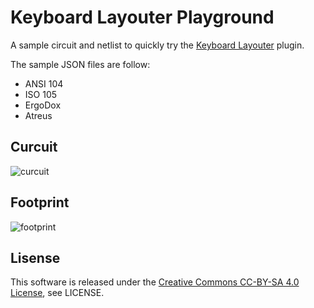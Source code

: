 
# Keyboard Layouter Playground

A sample circuit and netlist to quickly try the [Keyboard Layouter](https://github.com/yskoht/keyboard-layouter) plugin.

The sample JSON files are follow:

- ANSI 104
- ISO 105
- ErgoDox
- Atreus

## Curcuit

![curcuit](https://raw.githubusercontent.com/yskoht/keyboard-layouter-playground/images/curcuit.png)

## Footprint

![footprint](https://raw.githubusercontent.com/yskoht/keyboard-layouter-playground/images/footprint.png)

## Lisense

This software is released under the [Creative Commons CC-BY-SA 4.0 License](https://creativecommons.org/licenses/by-sa/4.0/legalcode), see LICENSE.
